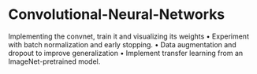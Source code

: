 # Convolutional-Neural-Networks
Implementing the convnet, train it and visualizing its weights • Experiment with batch normalization and early stopping. • Data augmentation and dropout to improve generalization • Implement transfer learning from an ImageNet-pretrained model.
